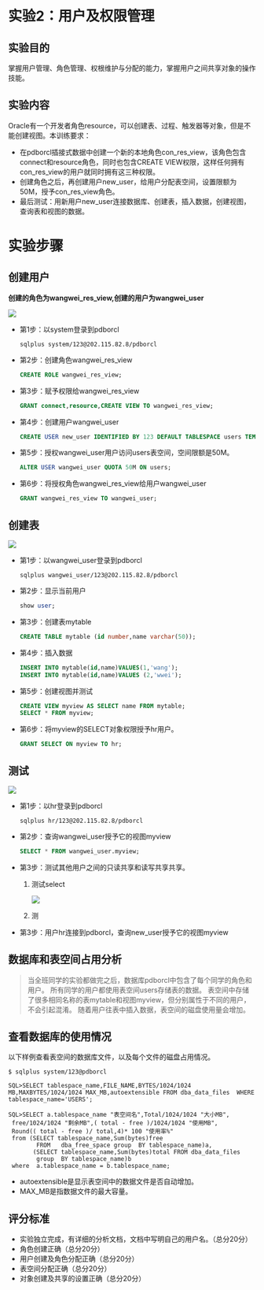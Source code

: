 # 实验2：用户及权限管理

## 实验目的

掌握用户管理、角色管理、权根维护与分配的能力，掌握用户之间共享对象的操作技能。

## 实验内容

Oracle有一个开发者角色resource，可以创建表、过程、触发器等对象，但是不能创建视图。本训练要求：

- 在pdborcl插接式数据中创建一个新的本地角色con_res_view，该角色包含connect和resource角色，同时也包含CREATE VIEW权限，这样任何拥有con_res_view的用户就同时拥有这三种权限。
- 创建角色之后，再创建用户new_user，给用户分配表空间，设置限额为50M，授予con_res_view角色。
- 最后测试：用新用户new_user连接数据库、创建表，插入数据，创建视图，查询表和视图的数据。

# 实验步骤

## 创建用户

**创建的角色为wangwei_res_view,创建的用户为wangwei_user**

![](https://raw.githubusercontent.com/GoToThePast/oracle/master/test2/1.jpg)

- 第1步：以system登录到pdborcl

  ```
  sqlplus system/123@202.115.82.8/pdborcl
  ```

- 第2步：创建角色wangwei_res_view

  ```sql
  CREATE ROLE wangwei_res_view;
  ```

- 第3步：赋予权限给wangwei_res_view

  ```sql
  GRANT connect,resource,CREATE VIEW TO wangwei_res_view;
  ```

- 第4步：创建用户wangwei_user

  ```sql
  CREATE USER new_user IDENTIFIED BY 123 DEFAULT TABLESPACE users TEMPORARY 
  ```

- 第5步：授权wangwei_user用户访问users表空间，空间限额是50M。

  ```sql
  ALTER USER wangwei_user QUOTA 50M ON users;
  ```

- 第6步：将授权角色wangwei_res_view给用户wangwei_user

  ```sql
  GRANT wangwei_res_view TO wangwei_user;
  ```




## 创建表

![](https://raw.githubusercontent.com/GoToThePast/oracle/master/test2/2.jpg)

- 第1步：以wangwei_user登录到pdborcl

  ```
  sqlplus wangwei_user/123@202.115.82.8/pdborcl
  ```

- 第2步：显示当前用户

  ```sql
  show user;
  ```

- 第3步：创建表mytable

  ```sql
  CREATE TABLE mytable (id number,name varchar(50));
  ```

- 第4步：插入数据

  ```sql
  INSERT INTO mytable(id,name)VALUES(1,'wang');
  INSERT INTO mytable(id,name)VALUES (2,'wwei');
  ```

- 第5步：创建视图并测试

  ```sql
  CREATE VIEW myview AS SELECT name FROM mytable;
  SELECT * FROM myview;
  ```

- 第6步：将myview的SELECT对象权限授予hr用户。

  ```sql
  GRANT SELECT ON myview TO hr;
  ```


## 测试

![](https://raw.githubusercontent.com/GoToThePast/oracle/master/test2/3.jpg)

- 第1步：以hr登录到pdborcl

  ```
  sqlplus hr/123@202.115.82.8/pdborcl
  ```

- 第2步：查询wangwei_user授予它的视图myview

  ```sql
  SELECT * FROM wangwei_user.myview;
  ```

- 第3步：测试其他用户之间的只读共享和读写共享共享。

  1. 测试select
  
     <img src="https://raw.githubusercontent.com/GoToThePast/oracle/master/test2/测试其他用户1.png" style="zoom:100%;" />
  
  2. 测

  


- 第3步：用户hr连接到pdborcl，查询new_user授予它的视图myview

> 

## 数据库和表空间占用分析

> 当全班同学的实验都做完之后，数据库pdborcl中包含了每个同学的角色和用户。 所有同学的用户都使用表空间users存储表的数据。 表空间中存储了很多相同名称的表mytable和视图myview，但分别属性于不同的用户，不会引起混淆。 随着用户往表中插入数据，表空间的磁盘使用量会增加。

## 查看数据库的使用情况

以下样例查看表空间的数据库文件，以及每个文件的磁盘占用情况。

```
$ sqlplus system/123@pdborcl

SQL>SELECT tablespace_name,FILE_NAME,BYTES/1024/1024 MB,MAXBYTES/1024/1024 MAX_MB,autoextensible FROM dba_data_files  WHERE  tablespace_name='USERS';

SQL>SELECT a.tablespace_name "表空间名",Total/1024/1024 "大小MB",
 free/1024/1024 "剩余MB",( total - free )/1024/1024 "使用MB",
 Round(( total - free )/ total,4)* 100 "使用率%"
 from (SELECT tablespace_name,Sum(bytes)free
        FROM   dba_free_space group  BY tablespace_name)a,
       (SELECT tablespace_name,Sum(bytes)total FROM dba_data_files
        group  BY tablespace_name)b
 where  a.tablespace_name = b.tablespace_name;
```

- autoextensible是显示表空间中的数据文件是否自动增加。
- MAX_MB是指数据文件的最大容量。

## 评分标准

- 实验独立完成，有详细的分析文档，文档中写明自己的用户名。（总分20分）
- 角色创建正确（总分20分）
- 用户创建及角色分配正确（总分20分）
- 表空间分配正确（总分20分）
- 对象创建及共享的设置正确（总分20分）
